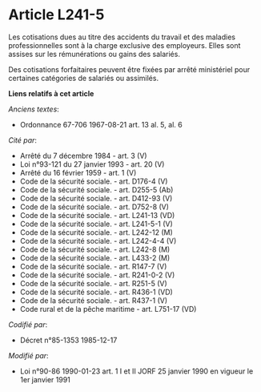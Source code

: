 # Article L241-5

Les cotisations dues au titre des accidents du travail et des maladies professionnelles sont à la charge exclusive des
employeurs. Elles sont assises sur les rémunérations ou gains des salariés.

Des cotisations forfaitaires peuvent être fixées par arrêté ministériel pour certaines catégories de salariés ou assimilés.

**Liens relatifs à cet article**

_Anciens textes_:

  - Ordonnance 67-706 1967-08-21 art. 13 al. 5, al. 6

_Cité par_:

  - Arrêté du 7 décembre 1984 - art. 3 (V)
  - Loi n°93-121 du 27 janvier 1993 - art. 20 (V)
  - Arrêté du 16 février 1959 - art. 1 (V)
  - Code de la sécurité sociale. - art. D176-4 (V)
  - Code de la sécurité sociale. - art. D255-5 (Ab)
  - Code de la sécurité sociale. - art. D412-93 (V)
  - Code de la sécurité sociale. - art. D752-8 (V)
  - Code de la sécurité sociale. - art. L241-13 (VD)
  - Code de la sécurité sociale. - art. L241-5-1 (V)
  - Code de la sécurité sociale. - art. L242-12 (M)
  - Code de la sécurité sociale. - art. L242-4-4 (V)
  - Code de la sécurité sociale. - art. L242-8 (M)
  - Code de la sécurité sociale. - art. L433-2 (M)
  - Code de la sécurité sociale. - art. R147-7 (V)
  - Code de la sécurité sociale. - art. R241-0-2 (V)
  - Code de la sécurité sociale. - art. R251-5 (V)
  - Code de la sécurité sociale. - art. R436-1 (VD)
  - Code de la sécurité sociale. - art. R437-1 (V)
  - Code rural et de la pêche maritime - art. L751-17 (VD)

_Codifié par_:

  - Décret n°85-1353 1985-12-17

_Modifié par_:

  - Loi n°90-86 1990-01-23 art. 1 I et II JORF 25 janvier 1990 en vigueur le 1er janvier 1991
